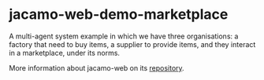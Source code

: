 # jacamo-web-demo-marketplace

A multi-agent system example in which we have three organisations: a factory that need to buy items, a supplier to provide items, and they interact in a marketplace, under its norms.

More information about jacamo-web on its [repository](https://github.com/jacamo-lang/jacamo-web/).
